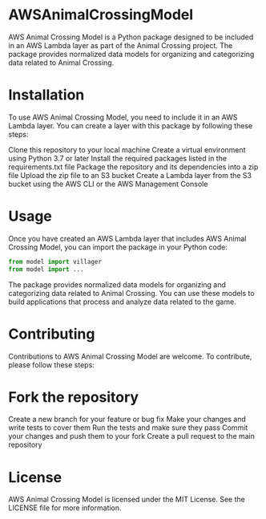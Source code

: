 # AWSAnimalCrossingModel
AWS Animal Crossing Model is a Python package designed to be included in an AWS Lambda layer as part of the Animal Crossing project. The package provides normalized data models for organizing and categorizing data related to Animal Crossing.

# Installation
To use AWS Animal Crossing Model, you need to include it in an AWS Lambda layer. You can create a layer with this package by following these steps:

Clone this repository to your local machine
Create a virtual environment using Python 3.7 or later
Install the required packages listed in the requirements.txt file
Package the repository and its dependencies into a zip file
Upload the zip file to an S3 bucket
Create a Lambda layer from the S3 bucket using the AWS CLI or the AWS Management Console

# Usage
Once you have created an AWS Lambda layer that includes AWS Animal Crossing Model, you can import the package in your Python code:

```python
from model import villager
from model import ...
```

The package provides normalized data models for organizing and categorizing data related to Animal Crossing. You can use these models to build applications that process and analyze data related to the game.

# Contributing
Contributions to AWS Animal Crossing Model are welcome. To contribute, please follow these steps:

# Fork the repository
Create a new branch for your feature or bug fix
Make your changes and write tests to cover them
Run the tests and make sure they pass
Commit your changes and push them to your fork
Create a pull request to the main repository

# License
AWS Animal Crossing Model is licensed under the MIT License. See the LICENSE file for more information.
